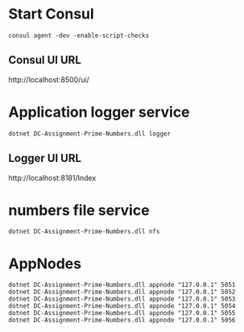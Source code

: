 # Start Consul

```
consul agent -dev -enable-script-checks
```

## Consul UI URL

http://localhost:8500/ui/

# Application logger service

```
dotnet DC-Assignment-Prime-Numbers.dll logger
```

## Logger UI URL

http://localhost:8181/Index

# numbers file service

```
dotnet DC-Assignment-Prime-Numbers.dll nfs
```

# AppNodes

```
dotnet DC-Assignment-Prime-Numbers.dll appnode "127.0.0.1" 5051
dotnet DC-Assignment-Prime-Numbers.dll appnode "127.0.0.1" 5052
dotnet DC-Assignment-Prime-Numbers.dll appnode "127.0.0.1" 5053
dotnet DC-Assignment-Prime-Numbers.dll appnode "127.0.0.1" 5054
dotnet DC-Assignment-Prime-Numbers.dll appnode "127.0.0.1" 5055
dotnet DC-Assignment-Prime-Numbers.dll appnode "127.0.0.1" 5056
```
